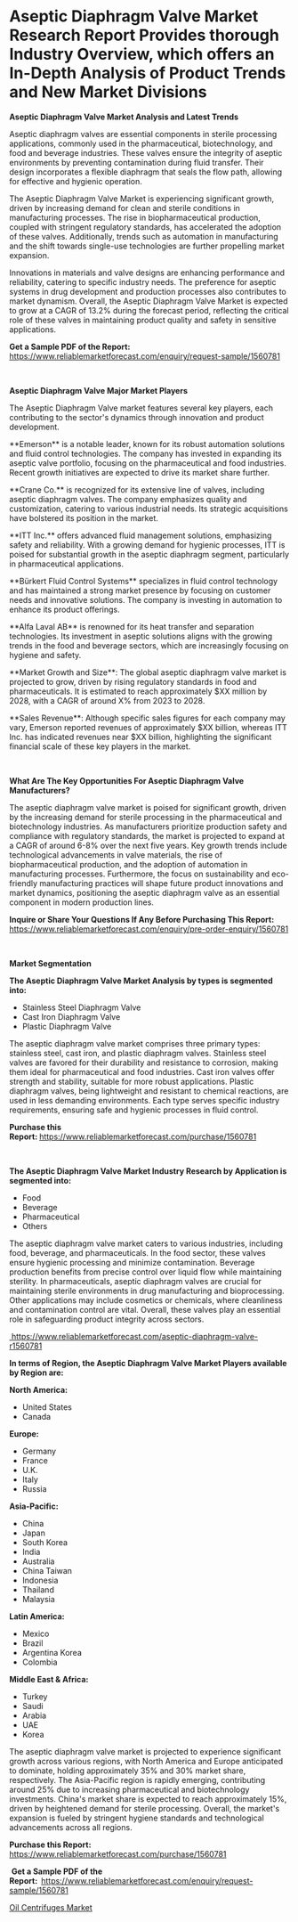 <p><h1>Aseptic Diaphragm Valve Market Research Report Provides thorough Industry Overview, which offers an In-Depth Analysis of Product Trends and New Market Divisions</h1></p><p><strong>Aseptic Diaphragm Valve Market Analysis and Latest Trends</strong></p>
<p><p>Aseptic diaphragm valves are essential components in sterile processing applications, commonly used in the pharmaceutical, biotechnology, and food and beverage industries. These valves ensure the integrity of aseptic environments by preventing contamination during fluid transfer. Their design incorporates a flexible diaphragm that seals the flow path, allowing for effective and hygienic operation.</p><p>The Aseptic Diaphragm Valve Market is experiencing significant growth, driven by increasing demand for clean and sterile conditions in manufacturing processes. The rise in biopharmaceutical production, coupled with stringent regulatory standards, has accelerated the adoption of these valves. Additionally, trends such as automation in manufacturing and the shift towards single-use technologies are further propelling market expansion. </p><p>Innovations in materials and valve designs are enhancing performance and reliability, catering to specific industry needs. The preference for aseptic systems in drug development and production processes also contributes to market dynamism. Overall, the Aseptic Diaphragm Valve Market is expected to grow at a CAGR of 13.2% during the forecast period, reflecting the critical role of these valves in maintaining product quality and safety in sensitive applications.</p></p>
<p><strong>Get a Sample PDF of the Report:&nbsp;</strong> <a href="https://www.reliablemarketforecast.com/enquiry/request-sample/1560781?utm_campaign=1097&utm_medium=2&utm_source=Github&utm_content=ia&utm_term=16022025&utm_id=aseptic-diaphragm-valve">https://www.reliablemarketforecast.com/enquiry/request-sample/1560781</a></p>
<p>&nbsp;</p>
<p><strong>Aseptic Diaphragm Valve Major Market Players</strong></p>
<p><p>The Aseptic Diaphragm Valve market features several key players, each contributing to the sector's dynamics through innovation and product development.</p><p>**Emerson** is a notable leader, known for its robust automation solutions and fluid control technologies. The company has invested in expanding its aseptic valve portfolio, focusing on the pharmaceutical and food industries. Recent growth initiatives are expected to drive its market share further.</p><p>**Crane Co.** is recognized for its extensive line of valves, including aseptic diaphragm valves. The company emphasizes quality and customization, catering to various industrial needs. Its strategic acquisitions have bolstered its position in the market.</p><p>**ITT Inc.** offers advanced fluid management solutions, emphasizing safety and reliability. With a growing demand for hygienic processes, ITT is poised for substantial growth in the aseptic diaphragm segment, particularly in pharmaceutical applications.</p><p>**Bürkert Fluid Control Systems** specializes in fluid control technology and has maintained a strong market presence by focusing on customer needs and innovative solutions. The company is investing in automation to enhance its product offerings.</p><p>**Alfa Laval AB** is renowned for its heat transfer and separation technologies. Its investment in aseptic solutions aligns with the growing trends in the food and beverage sectors, which are increasingly focusing on hygiene and safety.</p><p>**Market Growth and Size**: The global aseptic diaphragm valve market is projected to grow, driven by rising regulatory standards in food and pharmaceuticals. It is estimated to reach approximately $XX million by 2028, with a CAGR of around X% from 2023 to 2028.</p><p>**Sales Revenue**: Although specific sales figures for each company may vary, Emerson reported revenues of approximately $XX billion, whereas ITT Inc. has indicated revenues near $XX billion, highlighting the significant financial scale of these key players in the market.</p></p>
<p>&nbsp;</p>
<p><strong>What Are The Key Opportunities For Aseptic Diaphragm Valve Manufacturers?</strong></p>
<p><p>The aseptic diaphragm valve market is poised for significant growth, driven by the increasing demand for sterile processing in the pharmaceutical and biotechnology industries. As manufacturers prioritize production safety and compliance with regulatory standards, the market is projected to expand at a CAGR of around 6-8% over the next five years. Key growth trends include technological advancements in valve materials, the rise of biopharmaceutical production, and the adoption of automation in manufacturing processes. Furthermore, the focus on sustainability and eco-friendly manufacturing practices will shape future product innovations and market dynamics, positioning the aseptic diaphragm valve as an essential component in modern production lines.</p></p>
<p><strong>Inquire or Share Your Questions If Any Before Purchasing This Report:</strong> <a href="https://www.reliablemarketforecast.com/enquiry/pre-order-enquiry/1560781?utm_campaign=1097&utm_medium=2&utm_source=Github&utm_content=ia&utm_term=16022025&utm_id=aseptic-diaphragm-valve">https://www.reliablemarketforecast.com/enquiry/pre-order-enquiry/1560781</a></p>
<p>&nbsp;</p>
<p><strong>Market Segmentation</strong></p>
<p><strong>The Aseptic Diaphragm Valve Market Analysis by types is segmented into:</strong></p>
<p><ul><li>Stainless Steel Diaphragm Valve</li><li>Cast Iron Diaphragm Valve</li><li>Plastic Diaphragm Valve</li></ul></p>
<p><p>The aseptic diaphragm valve market comprises three primary types: stainless steel, cast iron, and plastic diaphragm valves. Stainless steel valves are favored for their durability and resistance to corrosion, making them ideal for pharmaceutical and food industries. Cast iron valves offer strength and stability, suitable for more robust applications. Plastic diaphragm valves, being lightweight and resistant to chemical reactions, are used in less demanding environments. Each type serves specific industry requirements, ensuring safe and hygienic processes in fluid control.</p></p>
<p><strong>Purchase this Report:&nbsp;</strong><a href="https://www.reliablemarketforecast.com/purchase/1560781?utm_campaign=1097&utm_medium=2&utm_source=Github&utm_content=ia&utm_term=16022025&utm_id=aseptic-diaphragm-valve">https://www.reliablemarketforecast.com/purchase/1560781</a></p>
<p>&nbsp;</p>
<p><strong>The Aseptic Diaphragm Valve Market Industry Research by Application is segmented into:</strong></p>
<p><ul><li>Food</li><li>Beverage</li><li>Pharmaceutical</li><li>Others</li></ul></p>
<p><p>The aseptic diaphragm valve market caters to various industries, including food, beverage, and pharmaceuticals. In the food sector, these valves ensure hygienic processing and minimize contamination. Beverage production benefits from precise control over liquid flow while maintaining sterility. In pharmaceuticals, aseptic diaphragm valves are crucial for maintaining sterile environments in drug manufacturing and bioprocessing. Other applications may include cosmetics or chemicals, where cleanliness and contamination control are vital. Overall, these valves play an essential role in safeguarding product integrity across sectors.</p></p>
<p><a href="https://www.reliablemarketforecast.com/aseptic-diaphragm-valve-r1560781?utm_campaign=1097&utm_medium=2&utm_source=Github&utm_content=ia&utm_term=16022025&utm_id=aseptic-diaphragm-valve">&nbsp;https://www.reliablemarketforecast.com/aseptic-diaphragm-valve-r1560781</a></p>
<p><strong>In terms of Region, the Aseptic Diaphragm Valve Market Players available by Region are:</strong></p>
<p>
    <p> <strong> North America: </strong>
        <ul>
            <li>United States</li>
            <li>Canada</li>
        </ul>
        </p> 
    <p> <strong> Europe: </strong>
        <ul>
            <li>Germany</li>
            <li>France</li>
            <li>U.K.</li>
            <li>Italy</li>
            <li>Russia</li>
        </ul>
        </p> 
    <p> <strong> Asia-Pacific: </strong>
        <ul>
            <li>China</li>
            <li>Japan</li>
            <li>South Korea</li>
            <li>India</li>
            <li>Australia</li>
            <li>China Taiwan</li>
            <li>Indonesia</li>
            <li>Thailand</li>
            <li>Malaysia</li>
        </ul>
        </p> 
    <p> <strong> Latin America: </strong>
        <ul>
            <li>Mexico</li>
            <li>Brazil</li>
            <li>Argentina Korea</li>
            <li>Colombia</li>
        </ul>
        </p> 
    <p> <strong> Middle East & Africa: </strong>
        <ul>
            <li>Turkey</li>
            <li>Saudi</li>
            <li>Arabia</li>
            <li>UAE</li>
            <li>Korea</li>
        </ul>
    </p>
    </p>
<p><p>The aseptic diaphragm valve market is projected to experience significant growth across various regions, with North America and Europe anticipated to dominate, holding approximately 35% and 30% market share, respectively. The Asia-Pacific region is rapidly emerging, contributing around 25% due to increasing pharmaceutical and biotechnology investments. China's market share is expected to reach approximately 15%, driven by heightened demand for sterile processing. Overall, the market's expansion is fueled by stringent hygiene standards and technological advancements across all regions.</p></p>
<p><strong>Purchase this Report: </strong><a href="https://www.reliablemarketforecast.com/purchase/1560781?utm_campaign=1097&utm_medium=2&utm_source=Github&utm_content=ia&utm_term=16022025&utm_id=aseptic-diaphragm-valve">https://www.reliablemarketforecast.com/purchase/1560781</a></p>
<p>&nbsp;<strong>Get a Sample PDF of the Report:&nbsp;&nbsp;</strong><a href="https://www.reliablemarketforecast.com/enquiry/request-sample/1560781?utm_campaign=1097&utm_medium=2&utm_source=Github&utm_content=ia&utm_term=16022025&utm_id=aseptic-diaphragm-valve">https://www.reliablemarketforecast.com/enquiry/request-sample/1560781</a></p>
<p><strong></strong></p>
<p><p><a href="https://github.com/castoriffic/Market-Research-Report-List-5/blob/main/oil-centrifuges-market.md?utm_campaign=1097&utm_medium=2&utm_source=Github&utm_content=ia&utm_term=16022025&utm_id=aseptic-diaphragm-valve">Oil Centrifuges Market</a></p></p>